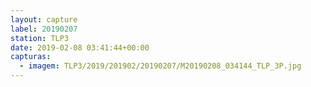 ```yaml
---
layout: capture
label: 20190207
station: TLP3
date: 2019-02-08 03:41:44+00:00
capturas:
  - imagem: TLP3/2019/201902/20190207/M20190208_034144_TLP_3P.jpg
---
```

